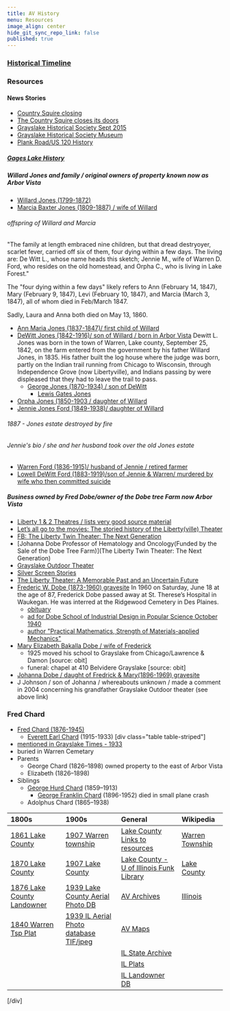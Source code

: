 ```yaml
---
title: AV History
menu: Resources
image_align: center
hide_git_sync_repo_link: false
published: true
---
```


### [Historical Timeline](https://files.arborvista.org/history/AV%20Timeline.html)

### Resources

#### News Stories
- [Country Squire closing](https://patch.com/illinois/grayslake/end-of-an-era-a-look-back-at-the-country-squire)
- [The Country Squire closes its doors](https://patch.com/illinois/grayslake/the-country-squire-closes-its-doors)
- [Grayslake Historical Society Sept 2015](https://grayslakehistory.org/wp-content/uploads/Sep-2015.pdf)
- [Grayslake Historical Society Museum](https://grayslakehistory.org/)
- [Plank Road/US 120 History](https://patch.com/illinois/grayslake/from-the-grayslake-historical-society-archives-plank-roads)

##### [Gages Lake History](https://sites.google.com/site/idlegages/history)

##### Willard Jones and family / original owners of property known now as Arbor Vista
- [Willard Jones,(1799-1872)](https://www.findagrave.com/memorial/88081931/willard-jones)
- [Marcia Baxter Jones (1809-1887) / wife of Willard](https://www.findagrave.com/memorial/88081911/marcia-d-jones)
###### offspring of Willard and Marcia
"The family at length embraced nine children, but that dread destryoyer, scarlet fever, carried off six of them, four dying within a few days. The living are: De Witt L., whose name heads this sketch; Jennie M., wife of Warren D. Ford, who resides on the old homestead, and Orpha C., who is living in Lake Forest."

The "four dying within a few days" likely refers to Ann (February 14, 1847), Mary (February 9, 1847), Levi (February 10, 1847), and Marcia (March 3, 1847), all of whom died in Feb/March 1847.

Sadly, Laura and Anna both died on May 13, 1860.
 - [Ann Maria Jones (1837-1847)/ first child of Willard](https://www.findagrave.com/memorial/88081755/ann-maria-jones)
 - [DeWitt Jones (1842-1916)/ son of Willard / born in Arbor Vista](https://www.findagrave.com/memorial/24853240/dewitt-lane-jones)
 Dewitt L. Jones was born in the town of Warren, Lake county, September 25, 1842, on the farm entered from the government by his father Willard Jones, in 1835. His father built the log house where the judge was born, partly on the Indian trail running from Chicago to Wisconsin, through Independence Grove (now Libertyville), and Indians passing by were displeased that they had to leave the trail to pass.
   - [George Jones (1870-1934) / son of DeWitt](https://www.findagrave.com/memorial/16887162/george-w-jones)
     - [Lewis Gates Jones](https://www.findagrave.com/memorial/145921403/lewis-gates-jones)
 - [Orpha Jones (1850-1903 / daughter of Willard](https://www.findagrave.com/memorial/24811705/warren-d-ford)
 - [Jennie Jones Ford (1849-1938)/ daughter of Willard](https://www.findagrave.com/memorial/24811291/jennie-m-ford)
###### 1887 - Jones estate destroyed by fire
###### Jennie's bio / she and her husband took over the old Jones estate
  - [Warren Ford (1836-1915)/ husband of Jennie / retired farmer](https://www.findagrave.com/memorial/24811705/warren-d-ford)
  - [Lowell DeWitt Ford (1883-1919)/son of Jennie & Warren/ murdered by wife who then committed suicide](https://www.findagrave.com/memorial/24811309/lowell-dewitt-ford)
##### Business owned by Fred Dobe/owner of the Dobe tree Farm now Arbor Vista
- [Liberty 1 & 2 Theatres / lists very good source material](http://cinematreasures.org/theaters/3155)
- [Let’s all go to the movies: The storied history of the Liberty(ville) Theater](https://shelflife.cooklib.org/2017/01/25/lets-all-go-to-the-movies-the-storied-history-of-the-libertyville-theater/)
- [FB: The Liberty Twin Theater: The Next Generation](https://www.facebook.com/libertytwintheater)
- [Johanna Dobe Professor of Hematology and Oncology(Funded by the Sale of the Dobe Tree Farm)](The Liberty Twin Theater: The Next Generation)
- [Grayslake Outdoor Theater](http://cinematreasures.org/theaters/5366)
- [Silver Screen Stories](https://patch.com/illinois/libertyville/silver-screen-stories)
- [The Liberty Theater: A Memorable Past and an Uncertain Future](https://www.lhsdoi.com/19150/features/the-liberty-theater-a-memorable-past-and-an-uncertain-future/)
- [Frederic W. Dobe (1873-1960) gravesite](https://www.findagrave.com/memorial/182623581/frederick-william-dobe)
In 1960 on Saturday, June 18 at the age of 87, Frederick Dobe passed away at St. Therese’s Hospital in Waukegan. He was interred at the Ridgewood Cemetery in Des Plaines.
    - [obituary](https://www.newspapers.com/clip/18933987/chicago-tribune/)
    - [ad for Dobe School of Industrial Design in Popular Science October 1940](https://books.google.com/books?id=jCcDAAAAMBAJ&lpg=PA18&ots=sKEyBDhsop&dq=%22dobe%22%20%22correspondence%22%20school%20of%20industrial%20design&pg=PA18#v=onepage&q&f=true)
    - [author "Practical Mathematics, Strength of Materials-applied Mechanics"](https://www.amazon.com/Practical-Mathematics-Strength-Materials-applied-Mechanics/dp/B003NEKKQY)
- [Mary Elizabeth Bakalla Dobe / wife of Frederick](https://www.findagrave.com/memorial/182623466/mary-elizabeth-dobe)
    - 1925 moved his school to Grayslake from Chicago/Lawrence & Damon [source: obit]
    - funeral: chapel at 410 Belvidere Grayslake [source: obit]
- [Johanna Dobe / daught of Fredrick & Mary(1896-1969) gravesite]()
- J Johnson / son of Johanna / whereabouts unknown / made a comment in 2004 concerning his grandfather Grayslake Outdoor theater (see above link)

### Fred Chard
- [Fred Chard (1876-1945)](https://www.findagrave.com/memorial/38520892/fred-george-chard)
  - [Everett Earl Chard](https://www.findagrave.com/memorial/44006014/everett-earl-chard) (1915-1933)
[div class="table table-striped"]
- [mentioned in Grayslake Times - 1933](https://grayslakehistory.org/wp-content/uploads/Jan-2002.pdf)
- buried in Warren Cemetary
- Parents
   - George Chard (1826–1898) owned property to the east of Arbor Vista
   - Elizabeth (1826–1898)
- Siblings 
   - [George Hurd Chard](https://www.findagrave.com/memorial/52323894/george-hurd-chard) (1859–1913)
     - [George Franklin Chard](https://www.findagrave.com/memorial/117414241/george-franklin-chard) (1896-1952) died in small plane crash
   - Adolphus Chard (1865–1938)
    

__1800s__ | __1900s__ | __General__ | __Wikipedia__
:--  | :---- | :--- | :---
[1861 Lake County]           | [1907 Warren township] | [Lake County Links to resources]  | [Warren Township]
[1870 Lake County]           | [1907 Lake County]     | [Lake County - U of Illinois Funk Library] | [Lake County]
[1876 Lake County Landowner] | [1939 Lake County Aerial Photo DB] | [AV Archives] | [Illinois]
[1840 Warren Tsp Plat]       | [1939 IL Aerial Photo database TIF/jpeg] | [AV Maps] | 
|                            |                                          |  [IL State Archive] |
|                            |                                          | [IL Plats] |
|                            |                                          | [IL Landowner DB] |

[/div]

[AV Archives]: https://github.com/rhoppel/arborvista_history/
[AV Maps]:     https://github.com/rhoppel/arborvista_history/tree/master/maps
[Lake County Links to resources]: http://www.linkpendium.com/lake-il-genealogy/maps/
[1861 Lake County]: http://www.historicmapworks.com/Map/US/1610116/Lake+County+1861/Lake+County+1861/Illinois/
[1870 Lake County]: http://www.mygenealogyhound.com/maps/illinois-maps/il-lake-county-illinois-1870-map.html
[1876 Lake County Landowner]: https://www.mapsofthepast.com/lake-county-illinois-landowner-map-1876.html
[1907 Warren township]: http://www.historicmapworks.com/Map/US/220532/Warren+Township++Lewin+Park/Lake+County+1907/Illinois/
[1907 Lake County]: http://www.historicmapworks.com/Atlas/US/12070/Lake+County+1907/
[1939 Lake County Aerial Photo DB]: http://clearinghouse.isgs.illinois.edu/webdocs/ilhap/county/j_lake.html
[1939 IL Aerial Photo database TIF/jpeg]: http://clearinghouse.isgs.illinois.edu/webdocs/ilhap/county/
[Lake County - U of Illinois Funk Library]: https://www.library.illinois.edu/funkaces/landownership/lake/
[IL State Archive]: https://www.cyberdriveillinois.com/departments/archives/
[IL Plats]: http://landplats.ilsos.net/FTP_Illinois.html
[1840 Warren Tsp Plat]: http://landplats.ilsos.net:9001/lizardtech/iserv/calcrgn?cat=IMAGES&item=Lake/29-45.sid&style=default/view.xsl&wid=600&hei=400&browser=win_ns6&plugin=false
[IL Landowner DB]: http://www.cyberdriveillinois.com/departments/archives/databases/data_lan.html

[Warren Township]: https://en.wikipedia.org/wiki/Warren_Township,_Lake_County,_Illinois
[Lake County]:     https://en.wikipedia.org/wiki/Lake_County,_Illinois
[Illinois]:        https://en.wikipedia.org/wiki/Illinois
